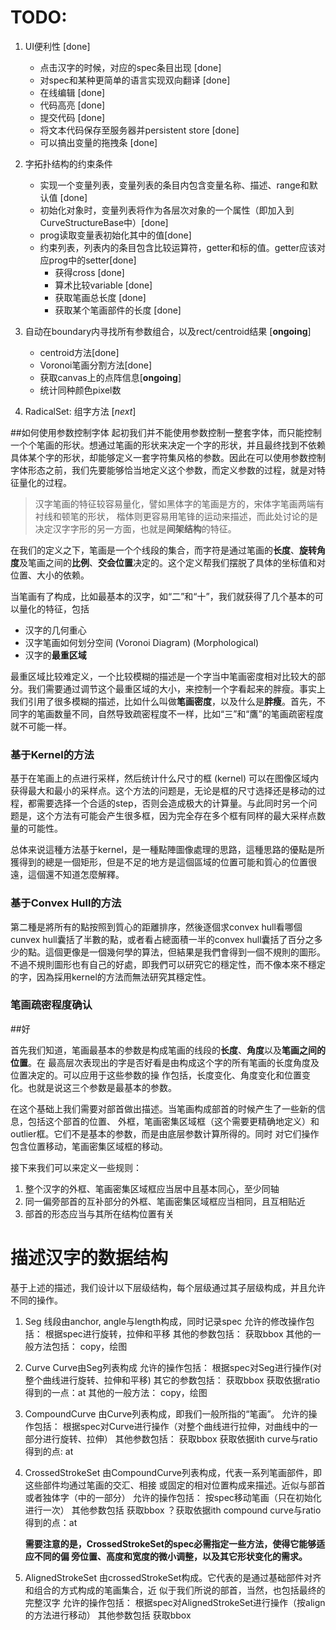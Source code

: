 # TODO:

1. UI便利性 [done]
   * 点击汉字的时候，对应的spec条目出现 [done]
   * 对spec和某种更简单的语言实现双向翻译 [done]
   * 在线编辑 [done]
   * 代码高亮 [done]
   * 提交代码 [done]
   * 将文本代码保存至服务器并persistent store [done]
   * 可以搞出变量的拖拽条 [done]
       
    
2. 字拓扑结构的约束条件

   * 实现一个变量列表，变量列表的条目内包含变量名称、描述、range和默认值 [done]
   * 初始化对象时，变量列表将作为各层次对象的一个属性（即加入到CurveStructureBase中）[done]
   * prog读取变量表初始化其中的值[done]
   * 约束列表，列表内的条目包含比较运算符，getter和标的值。getter应该对应prog中的setter[done]
       * 获得cross [done]
       * 算术比较variable [done]
       * 获取笔画总长度 [done]
       * 获取某个笔画部件的长度 [done]
       
3. 自动在boundary内寻找所有参数组合，以及rect/centroid结果 [**ongoing**]
   * centroid方法[done]
   * Voronoi笔画分割方法[done]
   * 获取canvas上的点阵信息[**ongoing**]
   * 统计同种颜色pixel数
   
       
     

4. RadicalSet: 组字方法 [*next*]

##如何使用参数控制字体
起初我们并不能使用参数控制一整套字体，而只能控制一个个笔画的形状。想通过笔画的形状来决定一个字的形状，并且最终找到不依赖具体某个字的形状，却能够定义一套字符集风格的参数。因此在可以使用参数控制字体形态之前，我们先要能够恰当地定义这个参数，而定义参数的过程，就是对特征量化的过程。

> 汉字笔画的特征较容易量化，譬如黑体字的笔画是方的，宋体字笔画两端有衬线和顿笔的形状，
> 楷体则更容易用笔锋的运动来描述，而此处讨论的是决定汉字字形的另一方面，也就是**间架结构**的特征。
> 

在我们的定义之下，笔画是一个个线段的集合，而字符是通过笔画的**长度**、**旋转角度**及笔画之间的**比例**、**交会位置**决定的。这个定义帮我们摆脱了具体的坐标值和对位置、大小的依赖。

当笔画有了构成，比如最基本的汉字，如“二”和“十”，我们就获得了几个基本的可以量化的特征，包括

* 汉字的几何重心
* 汉字笔画如何划分空间 (Voronoi Diagram) (Morphological)
* 汉字的**最重区域**

最重区域比较难定义，一个比较模糊的描述是一个字当中笔画密度相对比较大的部分。我们需要通过调节这个最重区域的大小，来控制一个字看起来的胖瘦。事实上我们引用了很多模糊的描述，比如什么叫做**笔画密度**，以及什么是**胖瘦**。首先，不同字的笔画数量不同，自然导致疏密程度不一样，比如“三”和“鷹”的笔画疏密程度就不可能一样。

### 基于Kernel的方法
基于在笔画上的点进行采样，然后统计什么尺寸的框 (kernel) 可以在图像区域内获得最大和最小的采样点。这个方法的问题是，无论是框的尺寸选择还是移动的过程，都需要选择一个合适的step，否则会造成极大的计算量。与此同时另一个问题是，这个方法有可能会产生很多框，因为完全存在多个框有同样的最大采样点数量的可能性。

总体来说這種方法基于kernel，是一種點陣圖像處理的思路，這種思路的優點是所獲得到的總是一個矩形，但是不足的地方是這個區域的位置可能和質心的位置很遠，這個還不知道怎麼解釋。

### 基于Convex Hull的方法
第二種是將所有的點按照到質心的距離排序，然後逐個求convex hull看哪個cunvex hull囊括了半數的點，或者看占總面積一半的convex hull囊括了百分之多少的點。這個更像是一個幾何學的算法，但結果是我們會得到一個不規則的圖形。不過不規則圖形也有自己的好處，即我們可以研究它的穩定性，而不像本來不穩定的字，因為採用kernel的方法而無法研究其穩定性。

### 笔画疏密程度确认



##好



首先我们知道，笔画最基本的参数是构成笔画的线段的**长度**、**角度**以及**笔画之间的位置**。在
最高层次表现出的字是否好看是由构成这个字的所有笔画的长度角度及位置决定的。可以应用于这些参数的操
作包括，长度变化、角度变化和位置变化。也就是说这三个参数是最基本的参数。

在这个基础上我们需要对部首做出描述。当笔画构成部首的时候产生了一些新的信息，包括这个部首的位置、
外框，笔画密集区域框（这个需要更精确地定义）和outlier框。它们不是基本的参数，而是由底层参数计算所得的。同时
对它们操作包含位置移动，笔画密集区域框的移动。
    
接下来我们可以来定义一些规则：

1. 整个汉字的外框、笔画密集区域框应当居中且基本同心，至少同轴
2. 同一偏旁部首的互补部分的外框、笔画密集区域框应当相同，且互相贴近
3. 部首的形态应当与其所在结构位置有关

# 描述汉字的数据结构

基于上述的描述，我们设计以下层级结构，每个层级通过其子层级构成，并且允许不同的操作。

1. Seg
   线段由anchor, angle与length构成，同时记录spec
   允许的修改操作包括：
       根据spec进行旋转，拉伸和平移
   其他的参数包括：
       获取bbox
   其他的一般方法包括：
       copy，绘图

2. Curve
   Curve由Seg列表构成
   允许的操作包括：
       根据spec对Seg进行操作(对整个曲线进行旋转、拉伸和平移)
   其它的参数包括：
       获取bbox
       获取依据ratio得到的一点：at
   其他的一般方法：
       copy，绘图

3. CompoundCurve
   由Curve列表构成，即我们一般所指的“笔画”。
   允许的操作包括：
       根据spec对Curve进行操作（对整个曲线进行拉伸，对曲线中的一部分进行旋转、拉伸）
   其他参数包括：
       获取bbox
       获取依据ith curve与ratio得到的点: at

4. CrossedStrokeSet
   由CompoundCurve列表构成，代表一系列笔画部件，即这些部件均通过笔画的交汇、相接
   或固定的相对位置构成来描述。近似与部首或者独体字（中的一部分）
   允许的操作包括：
       按spec移动笔画（只在初始化进行一次）
   其他参数包括
       获取bbox
       ？获取依据ith compound curve与ratio得到的点：at

    **需要注意的是，CrossedStrokeSet的spec必需指定一些方法，使得它能够适应不同的偏
    旁位置、高度和宽度的微小调整，以及其它形状变化的需求。**

5. AlignedStrokeSet
   由crossedStrokeSet构成。它代表的是通过基础部件对齐和组合的方式构成的笔画集合，近
   似于我们所说的部首，当然，也包括最终的完整汉字
   允许的操作包括：
       根据spec对AlignedStrokeSet进行操作（按align的方法进行移动）
   其他参数包括
       获取bbox
   
